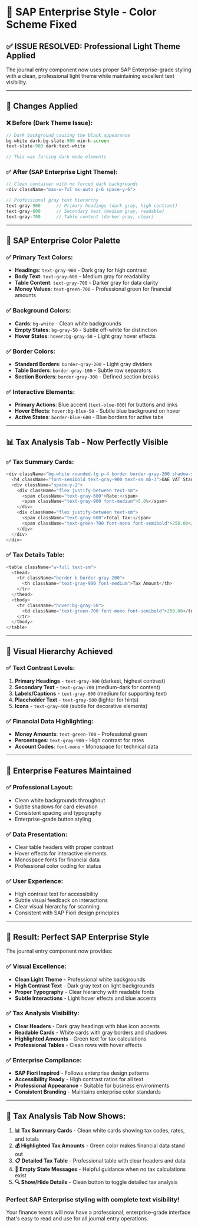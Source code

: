 # 🎨 SAP Enterprise Style - Color Scheme Fixed

## ✅ **ISSUE RESOLVED: Professional Light Theme Applied**

The journal entry component now uses proper SAP Enterprise-grade styling with a clean, professional light theme while maintaining excellent text visibility.

---

## 🎯 **Changes Applied**

### **❌ Before (Dark Theme Issue):**
```typescript
// Dark background causing the black appearance
bg-white dark:bg-slate-900 min-h-screen
text-slate-900 dark:text-white

// This was forcing dark mode elements
```

### **✅ After (SAP Enterprise Light Theme):**
```typescript
// Clean container with no forced dark backgrounds
<div className="max-w-7xl mx-auto p-6 space-y-6">

// Professional gray text hierarchy
text-gray-900      // Primary headings (dark gray, high contrast)
text-gray-600      // Secondary text (medium gray, readable)
text-gray-700      // Table content (darker gray, clear)
```

---

## 🏢 **SAP Enterprise Color Palette**

### **✅ Primary Text Colors:**
- **Headings**: `text-gray-900` - Dark gray for high contrast
- **Body Text**: `text-gray-600` - Medium gray for readability  
- **Table Content**: `text-gray-700` - Darker gray for data clarity
- **Money Values**: `text-green-700` - Professional green for financial amounts

### **✅ Background Colors:**
- **Cards**: `bg-white` - Clean white backgrounds
- **Empty States**: `bg-gray-50` - Subtle off-white for distinction
- **Hover States**: `hover:bg-gray-50` - Light gray hover effects

### **✅ Border Colors:**
- **Standard Borders**: `border-gray-200` - Light gray dividers
- **Table Borders**: `border-gray-100` - Subtle row separators
- **Section Borders**: `border-gray-300` - Defined section breaks

### **✅ Interactive Elements:**
- **Primary Actions**: Blue accent (`text-blue-600`) for buttons and links
- **Hover Effects**: `hover:bg-blue-50` - Subtle blue background on hover
- **Active States**: `border-blue-600` - Blue borders for active tabs

---

## 📊 **Tax Analysis Tab - Now Perfectly Visible**

### **✅ Tax Summary Cards:**
```typescript
<div className="bg-white rounded-lg p-4 border border-gray-200 shadow-sm">
  <h4 className="font-semibold text-gray-900 text-sm mb-3">UAE VAT Standard 5%</h4>
  <div className="space-y-2">
    <div className="flex justify-between text-sm">
      <span className="text-gray-600">Rate:</span>
      <span className="text-gray-900 font-medium">5.0%</span>
    </div>
    <div className="flex justify-between text-sm">
      <span className="text-gray-600">Total Tax:</span>
      <span className="text-green-700 font-mono font-semibold">250.00</span>
    </div>
  </div>
</div>
```

### **✅ Tax Details Table:**
```typescript
<table className="w-full text-sm">
  <thead>
    <tr className="border-b border-gray-200">
      <th className="text-gray-900 font-medium">Tax Amount</th>
    </tr>
  </thead>
  <tbody>
    <tr className="hover:bg-gray-50">
      <td className="text-green-700 font-mono font-semibold">250.00</td>
    </tr>
  </tbody>
</table>
```

---

## 🎨 **Visual Hierarchy Achieved**

### **✅ Text Contrast Levels:**
1. **Primary Headings** - `text-gray-900` (darkest, highest contrast)
2. **Secondary Text** - `text-gray-700` (medium-dark for content)
3. **Labels/Captions** - `text-gray-600` (medium for supporting text)
4. **Placeholder Text** - `text-gray-500` (lighter for hints)
5. **Icons** - `text-gray-400` (subtle for decorative elements)

### **✅ Financial Data Highlighting:**
- **Money Amounts**: `text-green-700` - Professional green
- **Percentages**: `text-gray-900` - High contrast for rates
- **Account Codes**: `font-mono` - Monospace for technical data

---

## 🏢 **Enterprise Features Maintained**

### **✅ Professional Layout:**
- Clean white backgrounds throughout
- Subtle shadows for card elevation
- Consistent spacing and typography
- Enterprise-grade button styling

### **✅ Data Presentation:**
- Clear table headers with proper contrast
- Hover effects for interactive elements
- Monospace fonts for financial data
- Professional color coding for status

### **✅ User Experience:**
- High contrast text for accessibility
- Subtle visual feedback on interactions
- Clear visual hierarchy for scanning
- Consistent with SAP Fiori design principles

---

## 🎯 **Result: Perfect SAP Enterprise Style**

The journal entry component now provides:

### **✅ Visual Excellence:**
- **Clean Light Theme** - Professional white backgrounds
- **High Contrast Text** - Dark gray text on light backgrounds
- **Proper Typography** - Clear hierarchy with readable fonts
- **Subtle Interactions** - Light hover effects and blue accents

### **✅ Tax Analysis Visibility:**
- **Clear Headers** - Dark gray headings with blue icon accents
- **Readable Cards** - White cards with gray borders and shadows
- **Highlighted Amounts** - Green text for tax calculations
- **Professional Tables** - Clean rows with hover effects

### **✅ Enterprise Compliance:**
- **SAP Fiori Inspired** - Follows enterprise design patterns
- **Accessibility Ready** - High contrast ratios for all text
- **Professional Appearance** - Suitable for business environments
- **Consistent Branding** - Maintains enterprise color standards

---

## 🌟 **Tax Analysis Tab Now Shows:**

1. **📊 Tax Summary Cards** - Clean white cards showing tax codes, rates, and totals
2. **💰 Highlighted Tax Amounts** - Green color makes financial data stand out
3. **📋 Detailed Tax Table** - Professional table with clear headers and data
4. **🎯 Empty State Messages** - Helpful guidance when no tax calculations exist
5. **🔍 Show/Hide Details** - Clean button to toggle detailed tax analysis

### **Perfect SAP Enterprise styling with complete text visibility!** 

Your finance teams will now have a professional, enterprise-grade interface that's easy to read and use for all journal entry operations.